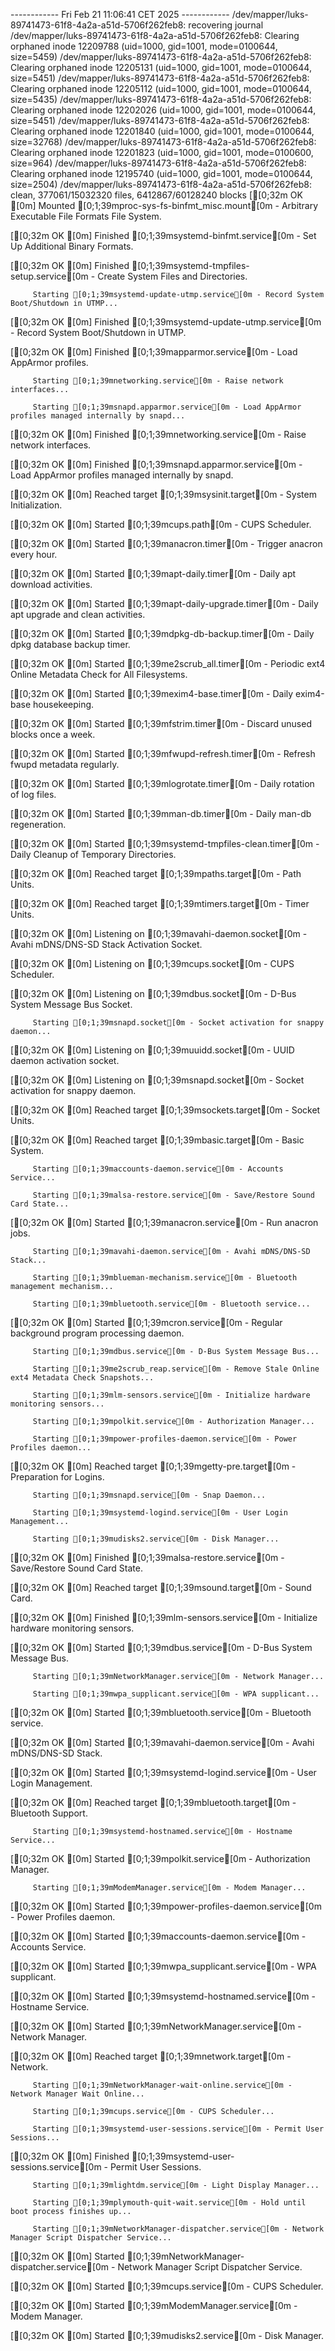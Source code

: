 ------------ Fri Feb 21 11:06:41 CET 2025 ------------
/dev/mapper/luks-89741473-61f8-4a2a-a51d-5706f262feb8: recovering journal
/dev/mapper/luks-89741473-61f8-4a2a-a51d-5706f262feb8: Clearing orphaned inode 12209788 (uid=1000, gid=1001, mode=0100644, size=5459)
/dev/mapper/luks-89741473-61f8-4a2a-a51d-5706f262feb8: Clearing orphaned inode 12205131 (uid=1000, gid=1001, mode=0100644, size=5451)
/dev/mapper/luks-89741473-61f8-4a2a-a51d-5706f262feb8: Clearing orphaned inode 12205112 (uid=1000, gid=1001, mode=0100644, size=5435)
/dev/mapper/luks-89741473-61f8-4a2a-a51d-5706f262feb8: Clearing orphaned inode 12202026 (uid=1000, gid=1001, mode=0100644, size=5451)
/dev/mapper/luks-89741473-61f8-4a2a-a51d-5706f262feb8: Clearing orphaned inode 12201840 (uid=1000, gid=1001, mode=0100644, size=32768)
/dev/mapper/luks-89741473-61f8-4a2a-a51d-5706f262feb8: Clearing orphaned inode 12201823 (uid=1000, gid=1001, mode=0100600, size=964)
/dev/mapper/luks-89741473-61f8-4a2a-a51d-5706f262feb8: Clearing orphaned inode 12195740 (uid=1000, gid=1001, mode=0100644, size=2504)
/dev/mapper/luks-89741473-61f8-4a2a-a51d-5706f262feb8: clean, 377061/15032320 files, 6412867/60128240 blocks
[[0;32m  OK  [0m] Mounted [0;1;39mproc-sys-fs-binfmt_misc.mount[0m - Arbitrary Executable File Formats File System.
[[0;32m  OK  [0m] Finished [0;1;39msystemd-binfmt.service[0m - Set Up Additional Binary Formats.
[[0;32m  OK  [0m] Finished [0;1;39msystemd-tmpfiles-setup.service[0m - Create System Files and Directories.
         Starting [0;1;39msystemd-update-utmp.service[0m - Record System Boot/Shutdown in UTMP...
[[0;32m  OK  [0m] Finished [0;1;39msystemd-update-utmp.service[0m - Record System Boot/Shutdown in UTMP.
[[0;32m  OK  [0m] Finished [0;1;39mapparmor.service[0m - Load AppArmor profiles.
         Starting [0;1;39mnetworking.service[0m - Raise network interfaces...
         Starting [0;1;39msnapd.apparmor.service[0m - Load AppArmor profiles managed internally by snapd...
[[0;32m  OK  [0m] Finished [0;1;39mnetworking.service[0m - Raise network interfaces.
[[0;32m  OK  [0m] Finished [0;1;39msnapd.apparmor.service[0m - Load AppArmor profiles managed internally by snapd.
[[0;32m  OK  [0m] Reached target [0;1;39msysinit.target[0m - System Initialization.
[[0;32m  OK  [0m] Started [0;1;39mcups.path[0m - CUPS Scheduler.
[[0;32m  OK  [0m] Started [0;1;39manacron.timer[0m - Trigger anacron every hour.
[[0;32m  OK  [0m] Started [0;1;39mapt-daily.timer[0m - Daily apt download activities.
[[0;32m  OK  [0m] Started [0;1;39mapt-daily-upgrade.timer[0m - Daily apt upgrade and clean activities.
[[0;32m  OK  [0m] Started [0;1;39mdpkg-db-backup.timer[0m - Daily dpkg database backup timer.
[[0;32m  OK  [0m] Started [0;1;39me2scrub_all.timer[0m - Periodic ext4 Online Metadata Check for All Filesystems.
[[0;32m  OK  [0m] Started [0;1;39mexim4-base.timer[0m - Daily exim4-base housekeeping.
[[0;32m  OK  [0m] Started [0;1;39mfstrim.timer[0m - Discard unused blocks once a week.
[[0;32m  OK  [0m] Started [0;1;39mfwupd-refresh.timer[0m - Refresh fwupd metadata regularly.
[[0;32m  OK  [0m] Started [0;1;39mlogrotate.timer[0m - Daily rotation of log files.
[[0;32m  OK  [0m] Started [0;1;39mman-db.timer[0m - Daily man-db regeneration.
[[0;32m  OK  [0m] Started [0;1;39msystemd-tmpfiles-clean.timer[0m - Daily Cleanup of Temporary Directories.
[[0;32m  OK  [0m] Reached target [0;1;39mpaths.target[0m - Path Units.
[[0;32m  OK  [0m] Reached target [0;1;39mtimers.target[0m - Timer Units.
[[0;32m  OK  [0m] Listening on [0;1;39mavahi-daemon.socket[0m - Avahi mDNS/DNS-SD Stack Activation Socket.
[[0;32m  OK  [0m] Listening on [0;1;39mcups.socket[0m - CUPS Scheduler.
[[0;32m  OK  [0m] Listening on [0;1;39mdbus.socket[0m - D-Bus System Message Bus Socket.
         Starting [0;1;39msnapd.socket[0m - Socket activation for snappy daemon...
[[0;32m  OK  [0m] Listening on [0;1;39muuidd.socket[0m - UUID daemon activation socket.
[[0;32m  OK  [0m] Listening on [0;1;39msnapd.socket[0m - Socket activation for snappy daemon.
[[0;32m  OK  [0m] Reached target [0;1;39msockets.target[0m - Socket Units.
[[0;32m  OK  [0m] Reached target [0;1;39mbasic.target[0m - Basic System.
         Starting [0;1;39maccounts-daemon.service[0m - Accounts Service...
         Starting [0;1;39malsa-restore.service[0m - Save/Restore Sound Card State...
[[0;32m  OK  [0m] Started [0;1;39manacron.service[0m - Run anacron jobs.
         Starting [0;1;39mavahi-daemon.service[0m - Avahi mDNS/DNS-SD Stack...
         Starting [0;1;39mblueman-mechanism.service[0m - Bluetooth management mechanism...
         Starting [0;1;39mbluetooth.service[0m - Bluetooth service...
[[0;32m  OK  [0m] Started [0;1;39mcron.service[0m - Regular background program processing daemon.
         Starting [0;1;39mdbus.service[0m - D-Bus System Message Bus...
         Starting [0;1;39me2scrub_reap.service[0m - Remove Stale Online ext4 Metadata Check Snapshots...
         Starting [0;1;39mlm-sensors.service[0m - Initialize hardware monitoring sensors...
         Starting [0;1;39mpolkit.service[0m - Authorization Manager...
         Starting [0;1;39mpower-profiles-daemon.service[0m - Power Profiles daemon...
[[0;32m  OK  [0m] Reached target [0;1;39mgetty-pre.target[0m - Preparation for Logins.
         Starting [0;1;39msnapd.service[0m - Snap Daemon...
         Starting [0;1;39msystemd-logind.service[0m - User Login Management...
         Starting [0;1;39mudisks2.service[0m - Disk Manager...
[[0;32m  OK  [0m] Finished [0;1;39malsa-restore.service[0m - Save/Restore Sound Card State.
[[0;32m  OK  [0m] Reached target [0;1;39msound.target[0m - Sound Card.
[[0;32m  OK  [0m] Finished [0;1;39mlm-sensors.service[0m - Initialize hardware monitoring sensors.
[[0;32m  OK  [0m] Started [0;1;39mdbus.service[0m - D-Bus System Message Bus.
         Starting [0;1;39mNetworkManager.service[0m - Network Manager...
         Starting [0;1;39mwpa_supplicant.service[0m - WPA supplicant...
[[0;32m  OK  [0m] Started [0;1;39mbluetooth.service[0m - Bluetooth service.
[[0;32m  OK  [0m] Started [0;1;39mavahi-daemon.service[0m - Avahi mDNS/DNS-SD Stack.
[[0;32m  OK  [0m] Started [0;1;39msystemd-logind.service[0m - User Login Management.
[[0;32m  OK  [0m] Reached target [0;1;39mbluetooth.target[0m - Bluetooth Support.
         Starting [0;1;39msystemd-hostnamed.service[0m - Hostname Service...
[[0;32m  OK  [0m] Started [0;1;39mpolkit.service[0m - Authorization Manager.
         Starting [0;1;39mModemManager.service[0m - Modem Manager...
[[0;32m  OK  [0m] Started [0;1;39mpower-profiles-daemon.service[0m - Power Profiles daemon.
[[0;32m  OK  [0m] Started [0;1;39maccounts-daemon.service[0m - Accounts Service.
[[0;32m  OK  [0m] Started [0;1;39mwpa_supplicant.service[0m - WPA supplicant.
[[0;32m  OK  [0m] Started [0;1;39msystemd-hostnamed.service[0m - Hostname Service.
[[0;32m  OK  [0m] Started [0;1;39mNetworkManager.service[0m - Network Manager.
[[0;32m  OK  [0m] Reached target [0;1;39mnetwork.target[0m - Network.
         Starting [0;1;39mNetworkManager-wait-online.service[0m - Network Manager Wait Online...
         Starting [0;1;39mcups.service[0m - CUPS Scheduler...
         Starting [0;1;39msystemd-user-sessions.service[0m - Permit User Sessions...
[[0;32m  OK  [0m] Finished [0;1;39msystemd-user-sessions.service[0m - Permit User Sessions.
         Starting [0;1;39mlightdm.service[0m - Light Display Manager...
         Starting [0;1;39mplymouth-quit-wait.service[0m - Hold until boot process finishes up...
         Starting [0;1;39mNetworkManager-dispatcher.service[0m - Network Manager Script Dispatcher Service...
[[0;32m  OK  [0m] Started [0;1;39mNetworkManager-dispatcher.service[0m - Network Manager Script Dispatcher Service.
[[0;32m  OK  [0m] Started [0;1;39mcups.service[0m - CUPS Scheduler.
[[0;32m  OK  [0m] Started [0;1;39mModemManager.service[0m - Modem Manager.
[[0;32m  OK  [0m] Started [0;1;39mudisks2.service[0m - Disk Manager.
